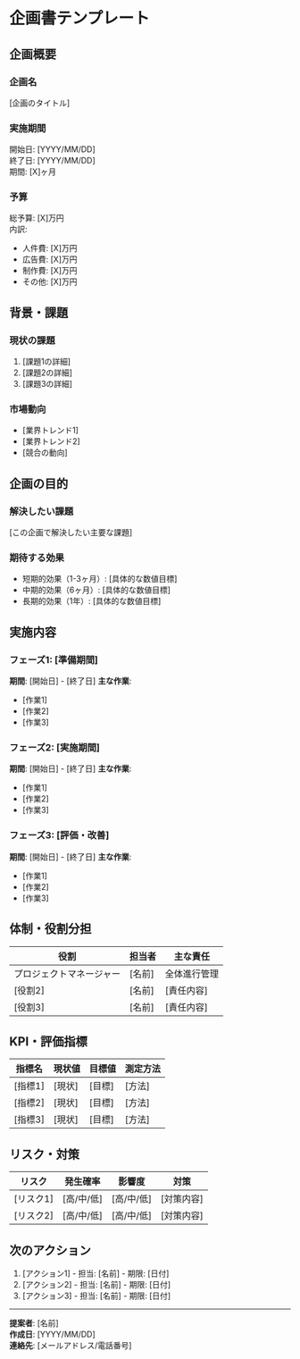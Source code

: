 # 企画書テンプレート

## 企画概要
### 企画名
[企画のタイトル]

### 実施期間
開始日: [YYYY/MM/DD]  
終了日: [YYYY/MM/DD]  
期間: [X]ヶ月

### 予算
総予算: [X]万円  
内訳:
- 人件費: [X]万円
- 広告費: [X]万円
- 制作費: [X]万円
- その他: [X]万円

## 背景・課題
### 現状の課題
1. [課題1の詳細]
2. [課題2の詳細]
3. [課題3の詳細]

### 市場動向
- [業界トレンド1]
- [業界トレンド2]
- [競合の動向]

## 企画の目的
### 解決したい課題
[この企画で解決したい主要な課題]

### 期待する効果
- 短期的効果（1-3ヶ月）: [具体的な数値目標]
- 中期的効果（6ヶ月）: [具体的な数値目標]
- 長期的効果（1年）: [具体的な数値目標]

## 実施内容
### フェーズ1: [準備期間]
**期間**: [開始日] - [終了日]
**主な作業**:
- [作業1]
- [作業2]
- [作業3]

### フェーズ2: [実施期間]
**期間**: [開始日] - [終了日]
**主な作業**:
- [作業1]
- [作業2]
- [作業3]

### フェーズ3: [評価・改善]
**期間**: [開始日] - [終了日]
**主な作業**:
- [作業1]
- [作業2]
- [作業3]

## 体制・役割分担
| 役割 | 担当者 | 主な責任 |
|------|--------|----------|
| プロジェクトマネージャー | [名前] | 全体進行管理 |
| [役割2] | [名前] | [責任内容] |
| [役割3] | [名前] | [責任内容] |

## KPI・評価指標
| 指標名 | 現状値 | 目標値 | 測定方法 |
|--------|--------|--------|----------|
| [指標1] | [現状] | [目標] | [方法] |
| [指標2] | [現状] | [目標] | [方法] |
| [指標3] | [現状] | [目標] | [方法] |

## リスク・対策
| リスク | 発生確率 | 影響度 | 対策 |
|--------|----------|--------|------|
| [リスク1] | [高/中/低] | [高/中/低] | [対策内容] |
| [リスク2] | [高/中/低] | [高/中/低] | [対策内容] |

## 次のアクション
1. [アクション1] - 担当: [名前] - 期限: [日付]
2. [アクション2] - 担当: [名前] - 期限: [日付]
3. [アクション3] - 担当: [名前] - 期限: [日付]

---
**提案者**: [名前]  
**作成日**: [YYYY/MM/DD]  
**連絡先**: [メールアドレス/電話番号]